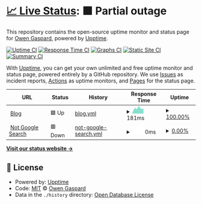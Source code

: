 # [📈 Live Status](https://status.ogaspard.com): <!--live status--> **🟧 Partial outage**

This repository contains the open-source uptime monitor and status page for [Owen Gaspard](https://ogaspard.com), powered by [Upptime](https://github.com/upptime/upptime).

[![Uptime CI](https://github.com/owengaspard/uptime/workflows/Uptime%20CI/badge.svg)](https://github.com/owengaspard/uptime/actions?query=workflow%3A%22Uptime+CI%22)
[![Response Time CI](https://github.com/owengaspard/uptime/workflows/Response%20Time%20CI/badge.svg)](https://github.com/owengaspard/uptime/actions?query=workflow%3A%22Response+Time+CI%22)
[![Graphs CI](https://github.com/owengaspard/uptime/workflows/Graphs%20CI/badge.svg)](https://github.com/owengaspard/uptime/actions?query=workflow%3A%22Graphs+CI%22)
[![Static Site CI](https://github.com/owengaspard/uptime/workflows/Static%20Site%20CI/badge.svg)](https://github.com/owengaspard/uptime/actions?query=workflow%3A%22Static+Site+CI%22)
[![Summary CI](https://github.com/owengaspard/uptime/workflows/Summary%20CI/badge.svg)](https://github.com/owengaspard/uptime/actions?query=workflow%3A%22Summary+CI%22)

With [Upptime](https://upptime.js.org), you can get your own unlimited and free uptime monitor and status page, powered entirely by a GitHub repository. We use [Issues](https://github.com/owengaspard/uptime/issues) as incident reports, [Actions](https://github.com/owengaspard/uptime/actions) as uptime monitors, and [Pages](https://status.ogaspard.com) for the status page.

<!--start: status pages-->
<!-- This summary is generated by Upptime (https://github.com/upptime/upptime) -->
<!-- Do not edit this manually, your changes will be overwritten -->
<!-- prettier-ignore -->
| URL | Status | History | Response Time | Uptime |
| --- | ------ | ------- | ------------- | ------ |
| <img alt="" src="https://favicons.githubusercontent.com/ogaspard.com" height="13"> [Blog](https://ogaspard.com) | 🟩 Up | [blog.yml](https://github.com/owengaspard/uptime/commits/HEAD/history/blog.yml) | <details><summary><img alt="Response time graph" src="./graphs/blog/response-time-week.png" height="20"> 181ms</summary><br><a href="https://status.ogaspard.com/history/blog"><img alt="Response time 178" src="https://img.shields.io/endpoint?url=https%3A%2F%2Fraw.githubusercontent.com%2Fowengaspard%2Fuptime%2FHEAD%2Fapi%2Fblog%2Fresponse-time.json"></a><br><a href="https://status.ogaspard.com/history/blog"><img alt="24-hour response time 184" src="https://img.shields.io/endpoint?url=https%3A%2F%2Fraw.githubusercontent.com%2Fowengaspard%2Fuptime%2FHEAD%2Fapi%2Fblog%2Fresponse-time-day.json"></a><br><a href="https://status.ogaspard.com/history/blog"><img alt="7-day response time 181" src="https://img.shields.io/endpoint?url=https%3A%2F%2Fraw.githubusercontent.com%2Fowengaspard%2Fuptime%2FHEAD%2Fapi%2Fblog%2Fresponse-time-week.json"></a><br><a href="https://status.ogaspard.com/history/blog"><img alt="30-day response time 178" src="https://img.shields.io/endpoint?url=https%3A%2F%2Fraw.githubusercontent.com%2Fowengaspard%2Fuptime%2FHEAD%2Fapi%2Fblog%2Fresponse-time-month.json"></a><br><a href="https://status.ogaspard.com/history/blog"><img alt="1-year response time 178" src="https://img.shields.io/endpoint?url=https%3A%2F%2Fraw.githubusercontent.com%2Fowengaspard%2Fuptime%2FHEAD%2Fapi%2Fblog%2Fresponse-time-year.json"></a></details> | <details><summary><a href="https://status.ogaspard.com/history/blog">100.00%</a></summary><a href="https://status.ogaspard.com/history/blog"><img alt="All-time uptime 100.00%" src="https://img.shields.io/endpoint?url=https%3A%2F%2Fraw.githubusercontent.com%2Fowengaspard%2Fuptime%2FHEAD%2Fapi%2Fblog%2Fuptime.json"></a><br><a href="https://status.ogaspard.com/history/blog"><img alt="24-hour uptime 100.00%" src="https://img.shields.io/endpoint?url=https%3A%2F%2Fraw.githubusercontent.com%2Fowengaspard%2Fuptime%2FHEAD%2Fapi%2Fblog%2Fuptime-day.json"></a><br><a href="https://status.ogaspard.com/history/blog"><img alt="7-day uptime 100.00%" src="https://img.shields.io/endpoint?url=https%3A%2F%2Fraw.githubusercontent.com%2Fowengaspard%2Fuptime%2FHEAD%2Fapi%2Fblog%2Fuptime-week.json"></a><br><a href="https://status.ogaspard.com/history/blog"><img alt="30-day uptime 100.00%" src="https://img.shields.io/endpoint?url=https%3A%2F%2Fraw.githubusercontent.com%2Fowengaspard%2Fuptime%2FHEAD%2Fapi%2Fblog%2Fuptime-month.json"></a><br><a href="https://status.ogaspard.com/history/blog"><img alt="1-year uptime 100.00%" src="https://img.shields.io/endpoint?url=https%3A%2F%2Fraw.githubusercontent.com%2Fowengaspard%2Fuptime%2FHEAD%2Fapi%2Fblog%2Fuptime-year.json"></a></details>
| <img alt="" src="https://favicons.githubusercontent.com/notgoogle.win" height="13"> [Not Google Search](https://notgoogle.win) | 🟥 Down | [not-google-search.yml](https://github.com/owengaspard/uptime/commits/HEAD/history/not-google-search.yml) | <details><summary><img alt="Response time graph" src="./graphs/not-google-search/response-time-week.png" height="20"> 0ms</summary><br><a href="https://status.ogaspard.com/history/not-google-search"><img alt="Response time 280" src="https://img.shields.io/endpoint?url=https%3A%2F%2Fraw.githubusercontent.com%2Fowengaspard%2Fuptime%2FHEAD%2Fapi%2Fnot-google-search%2Fresponse-time.json"></a><br><a href="https://status.ogaspard.com/history/not-google-search"><img alt="24-hour response time 0" src="https://img.shields.io/endpoint?url=https%3A%2F%2Fraw.githubusercontent.com%2Fowengaspard%2Fuptime%2FHEAD%2Fapi%2Fnot-google-search%2Fresponse-time-day.json"></a><br><a href="https://status.ogaspard.com/history/not-google-search"><img alt="7-day response time 0" src="https://img.shields.io/endpoint?url=https%3A%2F%2Fraw.githubusercontent.com%2Fowengaspard%2Fuptime%2FHEAD%2Fapi%2Fnot-google-search%2Fresponse-time-week.json"></a><br><a href="https://status.ogaspard.com/history/not-google-search"><img alt="30-day response time 280" src="https://img.shields.io/endpoint?url=https%3A%2F%2Fraw.githubusercontent.com%2Fowengaspard%2Fuptime%2FHEAD%2Fapi%2Fnot-google-search%2Fresponse-time-month.json"></a><br><a href="https://status.ogaspard.com/history/not-google-search"><img alt="1-year response time 280" src="https://img.shields.io/endpoint?url=https%3A%2F%2Fraw.githubusercontent.com%2Fowengaspard%2Fuptime%2FHEAD%2Fapi%2Fnot-google-search%2Fresponse-time-year.json"></a></details> | <details><summary><a href="https://status.ogaspard.com/history/not-google-search">0.00%</a></summary><a href="https://status.ogaspard.com/history/not-google-search"><img alt="All-time uptime 53.26%" src="https://img.shields.io/endpoint?url=https%3A%2F%2Fraw.githubusercontent.com%2Fowengaspard%2Fuptime%2FHEAD%2Fapi%2Fnot-google-search%2Fuptime.json"></a><br><a href="https://status.ogaspard.com/history/not-google-search"><img alt="24-hour uptime 0.00%" src="https://img.shields.io/endpoint?url=https%3A%2F%2Fraw.githubusercontent.com%2Fowengaspard%2Fuptime%2FHEAD%2Fapi%2Fnot-google-search%2Fuptime-day.json"></a><br><a href="https://status.ogaspard.com/history/not-google-search"><img alt="7-day uptime 0.00%" src="https://img.shields.io/endpoint?url=https%3A%2F%2Fraw.githubusercontent.com%2Fowengaspard%2Fuptime%2FHEAD%2Fapi%2Fnot-google-search%2Fuptime-week.json"></a><br><a href="https://status.ogaspard.com/history/not-google-search"><img alt="30-day uptime 53.26%" src="https://img.shields.io/endpoint?url=https%3A%2F%2Fraw.githubusercontent.com%2Fowengaspard%2Fuptime%2FHEAD%2Fapi%2Fnot-google-search%2Fuptime-month.json"></a><br><a href="https://status.ogaspard.com/history/not-google-search"><img alt="1-year uptime 53.26%" src="https://img.shields.io/endpoint?url=https%3A%2F%2Fraw.githubusercontent.com%2Fowengaspard%2Fuptime%2FHEAD%2Fapi%2Fnot-google-search%2Fuptime-year.json"></a></details>

<!--end: status pages-->

[**Visit our status website →**](https://status.ogaspard.com)

## 📄 License

- Powered by: [Upptime](https://github.com/upptime/upptime)
- Code: [MIT](./LICENSE) © [Owen Gaspard](https://ogaspard.com)
- Data in the `./history` directory: [Open Database License](https://opendatacommons.org/licenses/odbl/1-0/)
